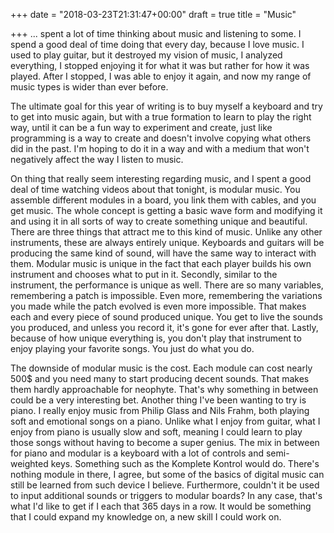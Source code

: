 +++
date = "2018-03-23T21:31:47+00:00"
draft = true
title = "Music"

+++
... spent a lot of time thinking about music and listening to some. I spend a good deal of time doing that every day, because I love music. I used to play guitar, but it destroyed my vision of music, I analyzed everything, I stopped enjoying it for what it was but rather for how it was played. After I stopped, I was able to enjoy it again, and now my range of music types is wider than ever before.

The ultimate goal for this year of writing is to buy myself a keyboard and try to get into music again, but with a true formation to learn to play the right way, until it can be a fun way to experiment and create, just like programming is a way to create and doesn't involve copying what others did in the past. I'm hoping to do it in a way and with a medium that won't negatively affect the way I listen to music.

On thing that really seem interesting regarding music, and I spent a good deal of time watching videos about that tonight, is modular music. You assemble different modules in a board, you link them with cables, and you get music. The whole concept is getting a basic wave form and modifying it and using it in all sorts of way to create something unique and beautiful. There are three things that attract me to this kind of music. Unlike any other instruments, these are always entirely unique. Keyboards and guitars will be producing the same kind of sound, will have the same way to interact with them. Modular music is unique in the fact that each player builds his own instrument and chooses what to put in it. Secondly, similar to the instrument, the performance is unique as well. There are so many variables, remembering a patch is impossible. Even more, remembering the variations you made while the patch evolved is even more impossible. That makes each and every piece of sound produced unique. You get to live the sounds you produced, and unless you record it, it's gone for ever after that. Lastly, because of how unique everything is, you don't play that instrument to enjoy playing your favorite songs. You just do what you do.

The downside of modular music is the cost. Each module can cost nearly 500$ and you need many to start producing decent sounds. That makes them hardly approachable for neophyte. That's why something in between could be a very interesting bet. Another thing I've been wanting to try is piano. I really enjoy music from Philip Glass and Nils Frahm, both playing soft and emotional songs on a piano. Unlike what I enjoy from guitar, what I enjoy from piano is usually slow and soft, meaning I could learn to play those songs without having to become a super genius. The mix in between for piano and modular is a keyboard with a lot of controls and semi-weighted keys. Something such as the Komplete Kontrol would do. There's nothing module in there, I agree, but some of the basics of digital music can still be learned from such device I believe. Furthermore, couldn't it be used to input additional sounds or triggers to modular boards? In any case, that's what I'd like to get if I each that 365 days in a row. It would be something that I could expand my knowledge on, a new skill I could work on.